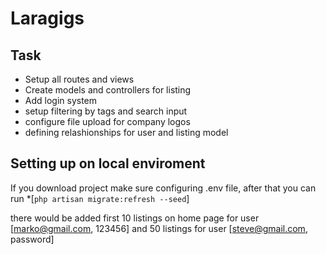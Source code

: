 # Laragigs 

## Task


- Setup all routes and views
- Create models and controllers for listing
- Add login system
- setup filtering by tags and search input
- configure file upload for company logos
- defining relashionships for user and listing model

## Setting up on local enviroment
If you download project make sure configuring .env file, after that you can run
*[`php artisan migrate:refresh --seed`]



there would be added first 10 listings on home page for user
[marko@gmail.com, 123456]
and 50 listings for user 
[steve@gmail.com, password]
